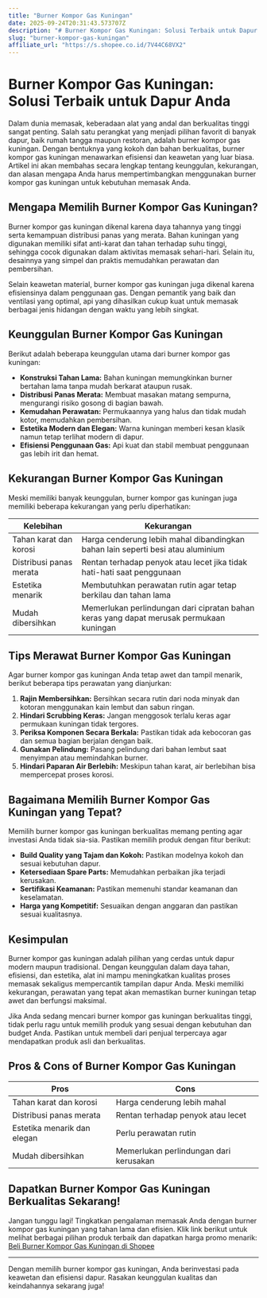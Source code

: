 ```yaml
---
title: "Burner Kompor Gas Kuningan"
date: 2025-09-24T20:31:43.573707Z
description: "# Burner Kompor Gas Kuningan: Solusi Terbaik untuk Dapur Anda..."
slug: "burner-kompor-gas-kuningan"
affiliate_url: "https://s.shopee.co.id/7V44C68VX2"
---
```

# Burner Kompor Gas Kuningan: Solusi Terbaik untuk Dapur Anda

Dalam dunia memasak, keberadaan alat yang andal dan berkualitas tinggi sangat penting. Salah satu perangkat yang menjadi pilihan favorit di banyak dapur, baik rumah tangga maupun restoran, adalah burner kompor gas kuningan. Dengan bentuknya yang kokoh dan bahan berkualitas, burner kompor gas kuningan menawarkan efisiensi dan keawetan yang luar biasa. Artikel ini akan membahas secara lengkap tentang keunggulan, kekurangan, dan alasan mengapa Anda harus mempertimbangkan menggunakan burner kompor gas kuningan untuk kebutuhan memasak Anda.

## Mengapa Memilih Burner Kompor Gas Kuningan?

Burner kompor gas kuningan dikenal karena daya tahannya yang tinggi serta kemampuan distribusi panas yang merata. Bahan kuningan yang digunakan memiliki sifat anti-karat dan tahan terhadap suhu tinggi, sehingga cocok digunakan dalam aktivitas memasak sehari-hari. Selain itu, desainnya yang simpel dan praktis memudahkan perawatan dan pembersihan.

Selain keawetan material, burner kompor gas kuningan juga dikenal karena efisiensinya dalam penggunaan gas. Dengan pemantik yang baik dan ventilasi yang optimal, api yang dihasilkan cukup kuat untuk memasak berbagai jenis hidangan dengan waktu yang lebih singkat.

## Keunggulan Burner Kompor Gas Kuningan

Berikut adalah beberapa keunggulan utama dari burner kompor gas kuningan:

- **Konstruksi Tahan Lama:** Bahan kuningan memungkinkan burner bertahan lama tanpa mudah berkarat ataupun rusak.
- **Distribusi Panas Merata:** Membuat masakan matang sempurna, mengurangi risiko gosong di bagian bawah.
- **Kemudahan Perawatan:** Permukaannya yang halus dan tidak mudah kotor, memudahkan pembersihan.
- **Estetika Modern dan Elegan:** Warna kuningan memberi kesan klasik namun tetap terlihat modern di dapur.
- **Efisiensi Penggunaan Gas:** Api kuat dan stabil membuat penggunaan gas lebih irit dan hemat.

## Kekurangan Burner Kompor Gas Kuningan

Meski memiliki banyak keunggulan, burner kompor gas kuningan juga memiliki beberapa kekurangan yang perlu diperhatikan:

| Kelebihan | Kekurangan |
|---|---|
| Tahan karat dan korosi | Harga cenderung lebih mahal dibandingkan bahan lain seperti besi atau aluminium |
| Distribusi panas merata | Rentan terhadap penyok atau lecet jika tidak hati-hati saat penggunaan |
| Estetika menarik | Membutuhkan perawatan rutin agar tetap berkilau dan tahan lama |
| Mudah dibersihkan | Memerlukan perlindungan dari cipratan bahan keras yang dapat merusak permukaan kuningan |

## Tips Merawat Burner Kompor Gas Kuningan

Agar burner kompor gas kuningan Anda tetap awet dan tampil menarik, berikut beberapa tips perawatan yang dianjurkan:

1. **Rajin Membersihkan:** Bersihkan secara rutin dari noda minyak dan kotoran menggunakan kain lembut dan sabun ringan.
2. **Hindari Scrubbing Keras:** Jangan menggosok terlalu keras agar permukaan kuningan tidak tergores.
3. **Periksa Komponen Secara Berkala:** Pastikan tidak ada kebocoran gas dan semua bagian berjalan dengan baik.
4. **Gunakan Pelindung:** Pasang pelindung dari bahan lembut saat menyimpan atau memindahkan burner.
5. **Hindari Paparan Air Berlebih:** Meskipun tahan karat, air berlebihan bisa mempercepat proses korosi.

## Bagaimana Memilih Burner Kompor Gas Kuningan yang Tepat?

Memilih burner kompor gas kuningan berkualitas memang penting agar investasi Anda tidak sia-sia. Pastikan memilih produk dengan fitur berikut:

- **Build Quality yang Tajam dan Kokoh:** Pastikan modelnya kokoh dan sesuai kebutuhan dapur.
- **Ketersediaan Spare Parts:** Memudahkan perbaikan jika terjadi kerusakan.
- **Sertifikasi Keamanan:** Pastikan memenuhi standar keamanan dan keselamatan.
- **Harga yang Kompetitif:** Sesuaikan dengan anggaran dan pastikan sesuai kualitasnya.

## Kesimpulan

Burner kompor gas kuningan adalah pilihan yang cerdas untuk dapur modern maupun tradisional. Dengan keunggulan dalam daya tahan, efisiensi, dan estetika, alat ini mampu meningkatkan kualitas proses memasak sekaligus mempercantik tampilan dapur Anda. Meski memiliki kekurangan, perawatan yang tepat akan memastikan burner kuningan tetap awet dan berfungsi maksimal.

Jika Anda sedang mencari burner kompor gas kuningan berkualitas tinggi, tidak perlu ragu untuk memilih produk yang sesuai dengan kebutuhan dan budget Anda. Pastikan untuk membeli dari penjual terpercaya agar mendapatkan produk asli dan berkualitas.

## Pros & Cons of Burner Kompor Gas Kuningan

| Pros | Cons |
|---|---|
| Tahan karat dan korosi | Harga cenderung lebih mahal |
| Distribusi panas merata | Rentan terhadap penyok atau lecet |
| Estetika menarik dan elegan | Perlu perawatan rutin |
| Mudah dibersihkan | Memerlukan perlindungan dari kerusakan |

## Dapatkan Burner Kompor Gas Kuningan Berkualitas Sekarang!

Jangan tunggu lagi! Tingkatkan pengalaman memasak Anda dengan burner kompor gas kuningan yang tahan lama dan efisien. Klik link berikut untuk melihat berbagai pilihan produk terbaik dan dapatkan harga promo menarik: [Beli Burner Kompor Gas Kuningan di Shopee](https://s.shopee.co.id/7V44C68VX2)

---

Dengan memilih burner kompor gas kuningan, Anda berinvestasi pada keawetan dan efisiensi dapur. Rasakan keunggulan kualitas dan keindahannya sekarang juga!